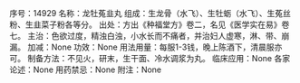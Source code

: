 序号：14929
名称：龙牡菟韭丸
组成：生龙骨（水飞）、生牡蛎（水飞）、生菟丝粉、生韭菜子粉各等分。
出处：方出《种福堂方》卷二，名见《医学实在易》卷七。
主治：色欲过度，精浊白浊，小水长而不痛者，并治妇人虚寒，淋、带、崩漏。
加减：None
功效：None
用法用量：每服1-3钱，晚上陈酒下，清晨服亦可。
制备方法：不见火，研末，生干面、冷水调浆为丸。
临床应用：None
各家论述：None
用药禁忌：None
附注：None
